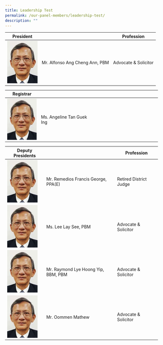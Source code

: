 ```yaml
---
title: Leadership Test
permalink: /our-panel-members/leadership-test/
description: ""
---
```

| President |  | Profession  |
| -------- | -------- | -------- |
![](/images/Our%20Panel%20Members/Leadership/mr-alfonso.jpg)| Mr. Alfonso Ang Cheng Ann,  PBM     | Advocate & Solicitor |


| Registrar |  |  |
| -------- | -------- | -------- |
![](/images/Our%20Panel%20Members/Leadership/mr-alfonso.jpg)| Ms. Angeline Tan Guek Ing    | &nbsp;&nbsp; &nbsp; &nbsp; &nbsp; &nbsp; &nbsp; &nbsp; &nbsp; &nbsp; &nbsp; &nbsp; &nbsp; &nbsp; &nbsp; &nbsp; &nbsp; &nbsp; &nbsp; &nbsp; &nbsp; &nbsp; &nbsp; &nbsp; &nbsp; &nbsp; &nbsp; &nbsp; &nbsp;  |


| Deputy Presidents |  | Profession |
| -------- | -------- | -------- |
![](/images/Our%20Panel%20Members/Leadership/mr-alfonso.jpg)| Mr. Remedios Francis George,  PPA(E) | Retired District Judge |  
![](/images/Our%20Panel%20Members/Leadership/mr-alfonso.jpg)| Ms. Lee Lay See, PBM | Advocate & Solicitor |
![](/images/Our%20Panel%20Members/Leadership/mr-alfonso.jpg)| Mr. Raymond Lye Hoong Yip, BBM, PBM | Advocate & Solicitor |
![](/images/Our%20Panel%20Members/Leadership/mr-alfonso.jpg)| Mr. Oommen Mathew | Advocate & Solicitor |